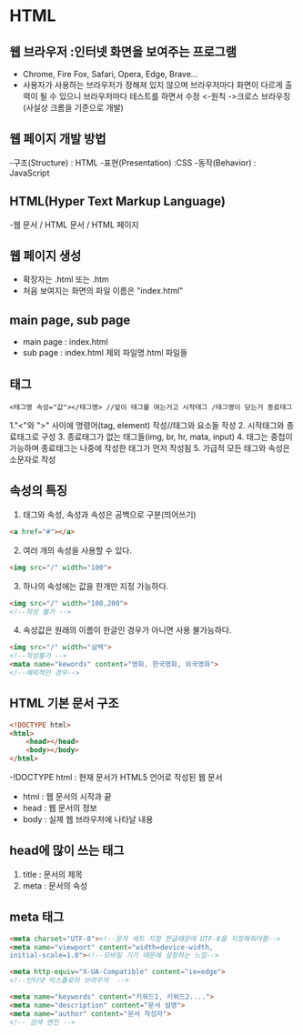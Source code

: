 # HTML

## 웹 브라우저 :인터넷 화면을 보여주는 프로그램

- Chrome, Fire Fox, Safari, Opera, Edge, Brave...
- 사용자가 사용하는 브라우저가 정해져 있지 않으며
브라우저마다 화면이 다르게 출력이 될 수 있으니
브라우저마다 테스트를 하면서 수정 <-원칙
->크로스 브라우징(사실상 크롬을 기준으로 개발)


## 웹 페이지 개발 방법

-구조(Structure) : HTML 
-표현(Presentation) :CSS
-동작(Behavior) : JavaScript

## HTML(Hyper Text Markup Language)

-웹 문서 / HTML 문서 / HTML 페이지

## 웹 페이지 생성

- 확장자는 .html 또는 .htm
- 처음 보여지는 화면의 파일 이름은 "index.html"

## main page, sub page

- main page : index.html
- sub page : index.html 제외 파일명.html 파일들

## 태그 

```
<태그명 속성="값"></태그명> //앞이 태그를 여는거고 시작태그 /태그명이 닫는거 종료태그
```

1."<"와 ">" 사이에 명령어(tag, element) 작성//태그와 요소들 작성
2. 시작태그와 종료태그로 구성 
3. 종료태그가 없는 태그들(img, br, hr, mata, input)
4. 태그는 중첩이 가능하며 종료태그는 나중에 작성한 태그가 먼저 작성됨
5. 가급적 모든 태그와 속성은 소문자로 작성

## 속성의 특징

1. 태그와 속성, 속성과 속성은 공백으로 구분(띄어쓰기)

```html
<a href="#"></a>
```

2. 여러 개의 속성을 사용할 수 있다.

```html
<img src="/" width="100">
```

3. 하나의 속성에는 값을 한개만 지정 가능하다.

```html
<img src="/" width="100,200">
<!--작성 불가 -->
```

4. 속성값은 원래의 이름이 한글인 경우가 아니면 사용 불가능하다.

```html
<img src="/" width="삼백">
<!--작성불가 -->
<mata name="kewords" content="영화, 한국영화, 외국영화">
<!--예외적인 경우-->
```

## HTML 기본 문서 구조

```html
<!DOCTYPE html>
<html>
    <head></head>
    <body></body>
</html>
```

-!DOCTYPE html : 현재 문서가 HTML5 언어로 작성된 웹 문서
- html : 웹 문서의 시작과 끝
- head : 웹 문서의 정보 <!--화면상에는 잘 드러나지 않지만 정보-->
- body : 실제 웹 브라우저에 나타날 내용

## head에 많이 쓰는 태그

1. title : 문서의 제목
2. meta : 문서의 속성

<title>유튜브</title>

## meta 태그

```html
<meta charset="UTF-8"><!--문자 세트 지정 한글때문에 UTF-8을 지정해줘야함--> 
<meta name="viewport" content="width=device-width, 
initial-scale=1.0"><!--모바일 기기 때문에 설정하는 느낌-->

<meta http-equiv="X-UA-Compatible" content="ie=edge">
<!--인터넷 익스플로러 브라우저  -->

<meta name="keywords" content="키워드1, 키워드2....">
<meta name="description" content="문서 설명">
<meta name="author" content="문서 작성자">
<!-- 검색 엔진 -->

```





